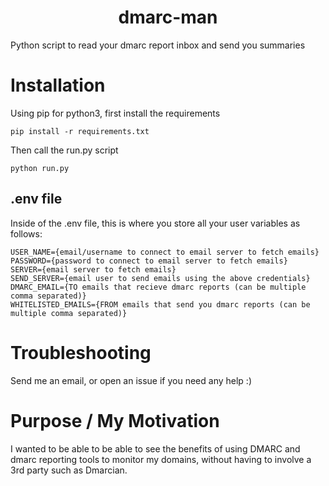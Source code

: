 <div align="center">
  
  # dmarc-man
  
</div>

Python script to read your dmarc report inbox and send you summaries

#  Installation
Using pip for python3, first install the requirements
```
pip install -r requirements.txt
```
Then call the run.py script 
```
python run.py
```

## .env file
Inside of the .env file, this is where you store all your user variables as follows:
```
USER_NAME={email/username to connect to email server to fetch emails}
PASSWORD={password to connect to email server to fetch emails}
SERVER={email server to fetch emails}
SEND_SERVER={email user to send emails using the above credentials}
DMARC_EMAIL={TO emails that recieve dmarc reports (can be multiple comma separated)}
WHITELISTED_EMAILS={FROM emails that send you dmarc reports (can be multiple comma separated)}
```

#  Troubleshooting
Send me an email, or open an issue if you need any help :)

# Purpose / My Motivation
I wanted to be able to be able to see the benefits of using DMARC and dmarc reporting tools to monitor my domains, without having to involve a 3rd party such as Dmarcian.
